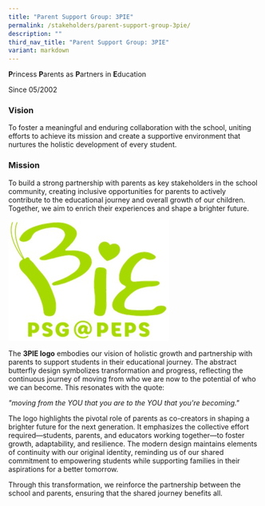 ```yaml
---
title: "Parent Support Group: 3PIE"
permalink: /stakeholders/parent-support-group-3pie/
description: ""
third_nav_title: "Parent Support Group: 3PIE"
variant: markdown
---
```

**P**rincess **P**arents as **P**artners in **E**ducation

Since 05/2002

### Vision

To foster a meaningful and enduring collaboration with the school, uniting efforts to achieve its mission and create a supportive environment that nurtures the holistic development of every student. 

### Mission

To build a strong partnership with parents as key stakeholders in the school community, creating inclusive opportunities for parents to actively contribute to the educational journey and overall growth of our children. Together, we aim to enrich their experiences and shape a brighter future. 

![](/images/Logo.jpg)

The **3PIE logo** embodies our vision of holistic growth and partnership with parents to support students in their educational journey. The abstract butterfly design symbolizes transformation and progress, reflecting the continuous journey of moving from who we are now to the potential of who we can become. This resonates with the quote:

*"moving from the YOU that you are to the YOU that you're becoming."*

The logo highlights the pivotal role of parents as co-creators in shaping a brighter future for the next generation. It emphasizes the collective effort required—students, parents, and educators working together—to foster growth, adaptability, and resilience. The modern design maintains elements of continuity with our original identity, reminding us of our shared commitment to empowering students while supporting families in their aspirations for a better tomorrow.

Through this transformation, we reinforce the partnership between the school and parents, ensuring that the shared journey benefits all.